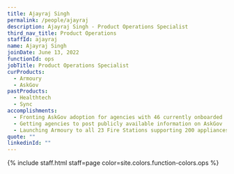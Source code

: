 ```yaml
---
title: Ajayraj Singh
permalink: /people/ajayraj
description: Ajayraj Singh - Product Operations Specialist
third_nav_title: Product Operations
staffId: ajayraj
name: Ajayraj Singh
joinDate: June 13, 2022
functionId: ops
jobTitle: Product Operations Specialist
curProducts:
  - Armoury
  - AskGov
pastProducts:
  - Healthtech
  - Sync
accomplishments:
  - Fronting AskGov adoption for agencies with 46 currently onboarded
  - Getting agencies to post publicly available information on AskGov
  - Launching Armoury to all 23 Fire Stations supporting 200 appliances
quote: ""
linkedinId: ""
---
```


{% include staff.html staff=page color=site.colors.function-colors.ops %}
